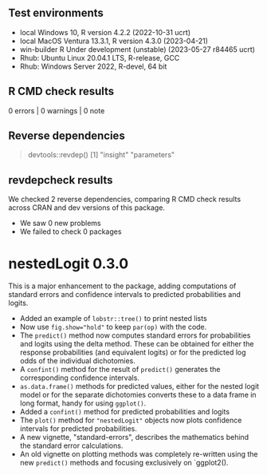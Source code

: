 ## Test environments
* local Windows 10, R version 4.2.2 (2022-10-31 ucrt)
* local MacOS Ventura 13.3.1, R version 4.3.0 (2023-04-21)
* win-builder R Under development (unstable) (2023-05-27 r84465 ucrt)
* Rhub: Ubuntu Linux 20.04.1 LTS, R-release, GCC
* Rhub: Windows Server 2022, R-devel, 64 bit

## R CMD check results

0 errors | 0 warnings | 0 note

## Reverse dependencies

> devtools::revdep()
[1] "insight"    "parameters"

## revdepcheck results

We checked 2 reverse dependencies, comparing R CMD check results across CRAN and dev versions of this package.

 * We saw 0 new problems
 * We failed to check 0 packages


# nestedLogit 0.3.0

This is a major enhancement to the package, adding computations of standard errors and confidence intervals to predicted probabilities and logits.

* Added an example of `lobstr::tree()` to print nested lists
* Now use `fig.show="hold"` to keep `par(op)` with the code.
* The `predict()` method now computes standard errors for probabilities and logits using the delta method. These can be obtained for either the response probabilities (and equivalent logits) or for the predicted log odds of the individual dichotomies.
* A `confint()` method for the result of `predict()` generates the corresponding confidence intervals.
* `as.data.frame()` methods for predicted values, either for the nested logit model or for the separate dichotomies converts these to a data frame in long format, handy for using `ggplot()`.
* Added a `confint()` method for predicted probabilities and logits
* The `plot()` method for `"nestedLogit"` objects now plots confidence intervals for predicted probabilities.
* A new vignette, "standard-errors", describes the mathematics behind the standard error calculations.
* An old vignette on plotting methods was completely re-written using the new `predict()` methods and focusing exclusively on `ggplot2().


